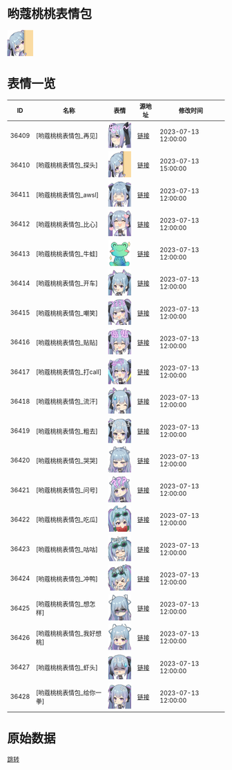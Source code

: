 # 哟蔻桃桃表情包

<img src="./cover.png" height="60" alt="cover" />

# 表情一览

|ID|名称|表情|源地址|修改时间|
|----|----|----|----|----|
|36409|[哟蔻桃桃表情包_再见]|<img src="./pic/036409_%5B哟蔻桃桃表情包_再见%5D.png" height="60" alt="再见"/>|[链接](https://i0.hdslb.com/bfs/garb/ba62f3617c63bb1b3e2af85e7d2f6935a94e52b4.png)|2023-07-13 12:00:00|
|36410|[哟蔻桃桃表情包_探头]|<img src="./pic/036410_%5B哟蔻桃桃表情包_探头%5D.png" height="60" alt="探头"/>|[链接](https://i0.hdslb.com/bfs/garb/ec9eb43046c9ba0d00831d486fe762921fb170ae.png)|2023-07-13 15:00:00|
|36411|[哟蔻桃桃表情包_awsl]|<img src="./pic/036411_%5B哟蔻桃桃表情包_awsl%5D.png" height="60" alt="awsl"/>|[链接](https://i0.hdslb.com/bfs/garb/f4a80cb58f7fb3239144c1adefe44c1e92bd7682.png)|2023-07-13 12:00:00|
|36412|[哟蔻桃桃表情包_比心]|<img src="./pic/036412_%5B哟蔻桃桃表情包_比心%5D.png" height="60" alt="比心"/>|[链接](https://i0.hdslb.com/bfs/garb/ce55e888e791d04a09e1450d32689b0a881c949b.png)|2023-07-13 12:00:00|
|36413|[哟蔻桃桃表情包_牛蛙]|<img src="./pic/036413_%5B哟蔻桃桃表情包_牛蛙%5D.png" height="60" alt="牛蛙"/>|[链接](https://i0.hdslb.com/bfs/garb/abc817adfb6af04d1b900d37c31f4e04277c5880.png)|2023-07-13 12:00:00|
|36414|[哟蔻桃桃表情包_开车]|<img src="./pic/036414_%5B哟蔻桃桃表情包_开车%5D.png" height="60" alt="开车"/>|[链接](https://i0.hdslb.com/bfs/garb/7e87e083c0bb3917691ace239da986e6b98bf5ce.png)|2023-07-13 12:00:00|
|36415|[哟蔻桃桃表情包_嘲笑]|<img src="./pic/036415_%5B哟蔻桃桃表情包_嘲笑%5D.png" height="60" alt="嘲笑"/>|[链接](https://i0.hdslb.com/bfs/garb/34f5bdd8368753149ca22e83aa37897eecdcac51.png)|2023-07-13 12:00:00|
|36416|[哟蔻桃桃表情包_贴贴]|<img src="./pic/036416_%5B哟蔻桃桃表情包_贴贴%5D.png" height="60" alt="贴贴"/>|[链接](https://i0.hdslb.com/bfs/garb/9c4afc71ddaffd290a924c5eebec905fb3343a98.png)|2023-07-13 12:00:00|
|36417|[哟蔻桃桃表情包_打call]|<img src="./pic/036417_%5B哟蔻桃桃表情包_打call%5D.png" height="60" alt="打call"/>|[链接](https://i0.hdslb.com/bfs/garb/dc07494c107992f4a559b3eaaf4814c6d4459900.png)|2023-07-13 12:00:00|
|36418|[哟蔻桃桃表情包_流汗]|<img src="./pic/036418_%5B哟蔻桃桃表情包_流汗%5D.png" height="60" alt="流汗"/>|[链接](https://i0.hdslb.com/bfs/garb/a6e896b229ece0927c9e9f180c302ff86554d9b4.png)|2023-07-13 12:00:00|
|36419|[哟蔻桃桃表情包_粗去]|<img src="./pic/036419_%5B哟蔻桃桃表情包_粗去%5D.png" height="60" alt="粗去"/>|[链接](https://i0.hdslb.com/bfs/garb/b2380ccdcd3ed2c84d87df591aedbebefc60cd44.png)|2023-07-13 12:00:00|
|36420|[哟蔻桃桃表情包_哭哭]|<img src="./pic/036420_%5B哟蔻桃桃表情包_哭哭%5D.png" height="60" alt="哭哭"/>|[链接](https://i0.hdslb.com/bfs/garb/44cb48b18a523eb215198c6244bac2c3225f79c3.png)|2023-07-13 12:00:00|
|36421|[哟蔻桃桃表情包_问号]|<img src="./pic/036421_%5B哟蔻桃桃表情包_问号%5D.png" height="60" alt="问号"/>|[链接](https://i0.hdslb.com/bfs/garb/ec0887c03171718b04cdebe2e8d81fae957f031b.png)|2023-07-13 12:00:00|
|36422|[哟蔻桃桃表情包_吃瓜]|<img src="./pic/036422_%5B哟蔻桃桃表情包_吃瓜%5D.png" height="60" alt="吃瓜"/>|[链接](https://i0.hdslb.com/bfs/garb/a192df3463668b7c08c2443cb435abe110ab9b67.png)|2023-07-13 12:00:00|
|36423|[哟蔻桃桃表情包_咕咕]|<img src="./pic/036423_%5B哟蔻桃桃表情包_咕咕%5D.png" height="60" alt="咕咕"/>|[链接](https://i0.hdslb.com/bfs/garb/cdce4d07f78f8bfccc93e2ba05945f24462cdbb6.png)|2023-07-13 12:00:00|
|36424|[哟蔻桃桃表情包_冲鸭]|<img src="./pic/036424_%5B哟蔻桃桃表情包_冲鸭%5D.png" height="60" alt="冲鸭"/>|[链接](https://i0.hdslb.com/bfs/garb/ccbacc1b141534ccba4d70b5d341251a3097d936.png)|2023-07-13 12:00:00|
|36425|[哟蔻桃桃表情包_想怎样]|<img src="./pic/036425_%5B哟蔻桃桃表情包_想怎样%5D.png" height="60" alt="想怎样"/>|[链接](https://i0.hdslb.com/bfs/garb/0741fb98fc181d0fffcb894d6cc2748679ccf718.png)|2023-07-13 12:00:00|
|36426|[哟蔻桃桃表情包_我好想桃]|<img src="./pic/036426_%5B哟蔻桃桃表情包_我好想桃%5D.png" height="60" alt="我好想桃"/>|[链接](https://i0.hdslb.com/bfs/garb/27fc3b270d52ad6537ed683d68a4c490dd0c0613.png)|2023-07-13 12:00:00|
|36427|[哟蔻桃桃表情包_虾头]|<img src="./pic/036427_%5B哟蔻桃桃表情包_虾头%5D.png" height="60" alt="虾头"/>|[链接](https://i0.hdslb.com/bfs/garb/9a4158174592a3bf1e258696ebe91ce644faaa0d.png)|2023-07-13 12:00:00|
|36428|[哟蔻桃桃表情包_给你一拳]|<img src="./pic/036428_%5B哟蔻桃桃表情包_给你一拳%5D.png" height="60" alt="给你一拳"/>|[链接](https://i0.hdslb.com/bfs/garb/c382e0a0214500f89adcd9e95fe47ee593613b19.png)|2023-07-13 12:00:00|

# 原始数据

[跳转](./raw.json)

